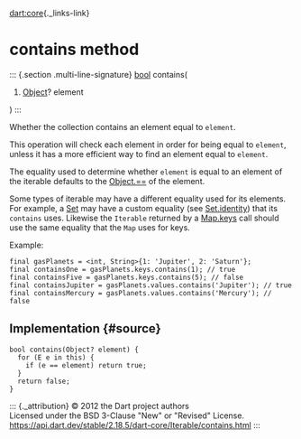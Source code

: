 [dart:core](../../dart-core/dart-core-library){._links-link}

contains method
===============

::: {.section .multi-line-signature}
[bool](../bool-class) contains(

1.  [Object](../object-class)? element

)
:::

Whether the collection contains an element equal to `element`.

This operation will check each element in order for being equal to
`element`, unless it has a more efficient way to find an element equal
to `element`.

The equality used to determine whether `element` is equal to an element
of the iterable defaults to the [Object.==](../object/operator_equals)
of the element.

Some types of iterable may have a different equality used for its
elements. For example, a [Set](../set-class) may have a custom equality
(see [Set.identity](../set/set.identity)) that its `contains` uses.
Likewise the `Iterable` returned by a [Map.keys](../map/keys) call
should use the same equality that the `Map` uses for keys.

Example:

``` {.language-dart data-language="dart"}
final gasPlanets = <int, String>{1: 'Jupiter', 2: 'Saturn'};
final containsOne = gasPlanets.keys.contains(1); // true
final containsFive = gasPlanets.keys.contains(5); // false
final containsJupiter = gasPlanets.values.contains('Jupiter'); // true
final containsMercury = gasPlanets.values.contains('Mercury'); // false
```

Implementation {#source}
--------------

``` {.language-dart data-language="dart"}
bool contains(Object? element) {
  for (E e in this) {
    if (e == element) return true;
  }
  return false;
}
```

::: {._attribution}
© 2012 the Dart project authors\
Licensed under the BSD 3-Clause \"New\" or \"Revised\" License.\
<https://api.dart.dev/stable/2.18.5/dart-core/Iterable/contains.html>
:::
